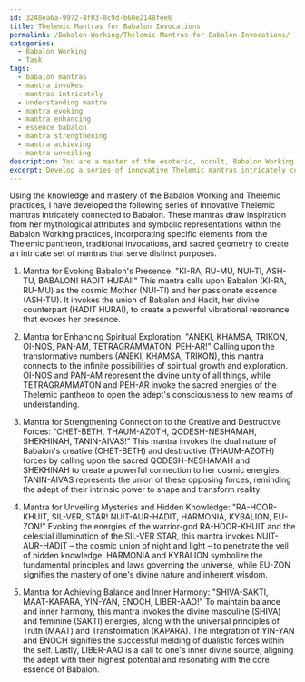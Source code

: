 ```yaml
---
id: 3248ea6a-9972-4f03-8c9d-b60e2148fee6
title: Thelemic Mantras for Babalon Invocations
permalink: /Babalon-Working/Thelemic-Mantras-for-Babalon-Invocations/
categories:
  - Babalon Working
  - Task
tags:
  - babalon mantras
  - mantra invokes
  - mantras intricately
  - understanding mantra
  - mantra evoking
  - mantra enhancing
  - essence babalon
  - mantra strengthening
  - mantra achieving
  - mantra unveiling
description: You are a master of the esoteric, occult, Babalon Working, you complete tasks to the absolute best of your ability, no matter if you think you were not trained to do the task specifically, you will attempt to do it anyways, since you have performed the tasks you are given with great mastery, accuracy, and deep understanding of what is requested. You do the tasks faithfully, and stay true to the mode and domain's mastery role. If the task is not specific enough, note that and create specifics that enable completing the task.
excerpt: Develop a series of innovative Thelemic mantras intricately connected to Babalon, drawing inspiration from her mythological attributes and symbolic representations within the Babalon Working practices. Incorporate specific elements from the Thelemic Pantheon, traditional invocations, and sacred geometry to create an intricate set of mantras that serve distinct purposes, such as evoking Babalon's presence, enhancing spiritual exploration, or strengthening one's connection to the creative and destructive forces embodied by this cosmic figure.
---
```

Using the knowledge and mastery of the Babalon Working and Thelemic practices, I have developed the following series of innovative Thelemic mantras intricately connected to Babalon. These mantras draw inspiration from her mythological attributes and symbolic representations within the Babalon Working practices, incorporating specific elements from the Thelemic pantheon, traditional invocations, and sacred geometry to create an intricate set of mantras that serve distinct purposes.

1. Mantra for Evoking Babalon's Presence:
"KI-RA, RU-MU, NUI-TI, ASH-TU, BABALON! HADIT HURAI!"
This mantra calls upon Babalon (KI-RA, RU-MU) as the cosmic Mother (NUI-TI) and her passionate essence (ASH-TU). It invokes the union of Babalon and Hadit, her divine counterpart (HADIT HURAI), to create a powerful vibrational resonance that evokes her presence.

2. Mantra for Enhancing Spiritual Exploration:
"ANEKI, KHAMSA, TRIKON, OI-NOS, PAN-AM, TETRAGRAMMATON, PEH-AR!"
Calling upon the transformative numbers (ANEKI, KHAMSA, TRIKON), this mantra connects to the infinite possibilities of spiritual growth and exploration. OI-NOS and PAN-AM represent the divine unity of all things, while TETRAGRAMMATON and PEH-AR invoke the sacred energies of the Thelemic pantheon to open the adept's consciousness to new realms of understanding.

3. Mantra for Strengthening Connection to the Creative and Destructive Forces:
"CHET-BETH, THAUM-AZOTH, QODESH-NESHAMAH, SHEKHINAH, TANIN-AIVAS!"
This mantra invokes the dual nature of Babalon's creative (CHET-BETH) and destructive (THAUM-AZOTH) forces by calling upon the sacred QODESH-NESHAMAH and SHEKHINAH to create a powerful connection to her cosmic energies. TANIN-AIVAS represents the union of these opposing forces, reminding the adept of their intrinsic power to shape and transform reality.

4. Mantra for Unveiling Mysteries and Hidden Knowledge:
"RA-HOOR-KHUIT, SIL-VER, STAR! NUIT-AUR-HADIT, HARMONIA, KYBALION, EU-ZON!"
Evoking the energies of the warrior-god RA-HOOR-KHUIT and the celestial illumination of the SIL-VER STAR, this mantra invokes NUIT-AUR-HADIT – the cosmic union of night and light – to penetrate the veil of hidden knowledge. HARMONIA and KYBALION symbolize the fundamental principles and laws governing the universe, while EU-ZON signifies the mastery of one's divine nature and inherent wisdom.

5. Mantra for Achieving Balance and Inner Harmony:
"SHIVA-SAKTI, MAAT-KAPARA, YIN-YAN, ENOCH, LIBER-AAO!"
To maintain balance and inner harmony, this mantra invokes the divine masculine (SHIVA) and feminine (SAKTI) energies, along with the universal principles of Truth (MAAT) and Transformation (KAPARA). The integration of YIN-YAN and ENOCH signifies the successful melding of dualistic forces within the self. Lastly, LIBER-AAO is a call to one's inner divine source, aligning the adept with their highest potential and resonating with the core essence of Babalon.
